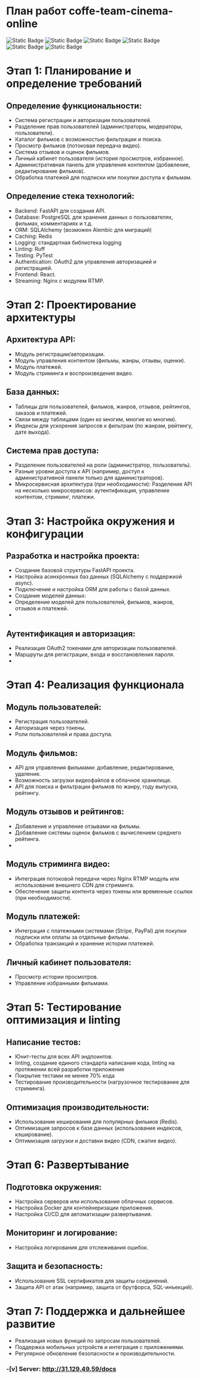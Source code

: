 # План работ coffe-team-cinema-online


![Static Badge](https://img.shields.io/badge/React-18-yellow)
![Static Badge](https://img.shields.io/badge/Python-3.11-blue)
![Static Badge](https://img.shields.io/badge/Fastapi-0.114.2-blue)
![Static Badge](https://img.shields.io/badge/SQLAlchemy-2.0.34-blue)
![Static Badge](https://img.shields.io/badge/PostgreSQL-16.4-blue)
![Static Badge](https://img.shields.io/badge/Redis-5.0.3-blue)

# Этап 1: Планирование и определение требований

## Определение функциональности:
- Система регистрации и авторизации пользователей.
- Разделение прав пользователей (администраторы, модераторы, пользователи).
- Каталог фильмов с возможностью фильтрации и поиска.
- Просмотр фильмов (потоковая передача видео).
- Система отзывов и оценок фильмов.
- Личный кабинет пользователя (история просмотров, избранное).
- Административная панель для управления контентом (добавление, редактирование фильмов).
- Обработка платежей для подписки или покупки доступа к фильмам.

## Определение стека технологий:
- Backend: FastAPI для создания API.
- Database: PostgreSQL для хранения данных о пользователях, фильмах, комментариях и т.д.
- ORM: SQLAlchemy (возможен Alembic для миграций)
- Caching: Redis
- Logging: стандартная библиотека logging
- Linting: Ruff
- Testing: PyTest
- Authentication: OAuth2 для управления авторизацией и регистрацией.
- Frontend: React.
- Streaming: Nginx с модулем RTMP.

# Этап 2: Проектирование архитектуры

## Архитектура API:
- Модуль регистрации/авторизации.
- Модуль управления контентом (фильмы, жанры, отзывы, оценки).
- Модуль платежей.
- Модуль стриминга и воспроизведения видео.

## База данных:
- Таблицы для пользователей, фильмов, жанров, отзывов, рейтингов, заказов и платежей.
- Связи между таблицами (один ко многим, многие ко многим).
- Индексы для ускорения запросов к фильтрам (по жанрам, рейтингу, дате выхода).

## Система прав доступа:
- Разделение пользователей на роли (администратор, пользователь).
- Разные уровни доступа к API (например, доступ к административной панели только для администраторов).
- Микросервисная архитектура (при необходимости):
Разделение API на несколько микросервисов: аутентификация, управление контентом, стриминг, платежи.

# Этап 3: Настройка окружения и конфигурации

## Разработка и настройка проекта:
- Создание базовой структуры FastAPI проекта.
- Настройка асинхронных баз данных (SQLAlchemy с поддержкой async).
- Подключение и настройка ORM для работы с базой данных.
- Создание моделей данных:
- Определение моделей для пользователей, фильмов, жанров, отзывов и платежей.
-
## Аутентификация и авторизация:
- Реализация OAuth2 токенами для авторизации пользователей.
- Маршруты для регистрации, входа и восстановления пароля.
-
# Этап 4: Реализация функционала

## Модуль пользователей:
- Регистрация пользователей.
- Авторизация через токены.
- Роли пользователей и права доступа.

## Модуль фильмов:
- API для управления фильмами: добавление, редактирование, удаление.
- Возможность загрузки видеофайлов в облачное хранилище.
- API для поиска и фильтрации фильмов по жанру, году выпуска, рейтингу.

## Модуль отзывов и рейтингов:
- Добавление и управление отзывами на фильмы.
- Добавление системы оценок фильмов с вычислением среднего рейтинга.
-
## Модуль стриминга видео:
- Интеграция потоковой передачи через Nginx RTMP модуль или использование внешнего CDN для стриминга.
- Обеспечение защиты контента через токены или временные ссылки (при необходимости).

## Модуль платежей:
- Интеграция с платежными системами (Stripe, PayPal) для покупки подписки или оплаты за отдельные фильмы.
- Обработка транзакций и хранение истории платежей.

## Личный кабинет пользователя:
- Просмотр истории просмотров.
- Управление избранными фильмами.

# Этап 5: Тестирование оптимизация и linting

## Написание тестов:
- Юнит-тесты для всех API эндпоинтов.
- linting, создание единого стандарта написания кода, linting на протяжении всей разработки приложения
- Покрытие тестами не менее 70% кода
- Тестирование производительности (нагрузочное тестирование для стриминга).

## Оптимизация производительности:
- Использование кеширования для популярных фильмов (Redis).
- Оптимизация запросов к базе данных (использование индексов, кэширование).
- Оптимизация загрузки и доставки видео (CDN, сжатие видео).

# Этап 6: Развертывание

## Подготовка окружения:
- Настройка серверов или использование облачных сервисов.
- Настройка Docker для контейнеризации приложения.
- Настройка CI/CD для автоматизации развертывания.

## Мониторинг и логирование:
- Настройка логирования для отслеживания ошибок.

## Защита и безопасность:
- Использование SSL сертификатов для защиты соединений.
- Защита API от атак (например, защита от брутфорса, SQL-инъекций).

# Этап 7: Поддержка и дальнейшее развитие
- Реализация новых функций по запросам пользователей.
- Поддержка мобильных устройств и интеграция с приложениями.
- Регулярное обновление безопасности и производительности.

### -[v] Server: http://31.129.49.59/docs
